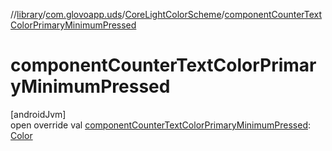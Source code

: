 //[library](../../../index.md)/[com.glovoapp.uds](../index.md)/[CoreLightColorScheme](index.md)/[componentCounterTextColorPrimaryMinimumPressed](component-counter-text-color-primary-minimum-pressed.md)

# componentCounterTextColorPrimaryMinimumPressed

[androidJvm]\
open override val [componentCounterTextColorPrimaryMinimumPressed](component-counter-text-color-primary-minimum-pressed.md): [Color](https://developer.android.com/reference/kotlin/androidx/compose/ui/graphics/Color.html)
